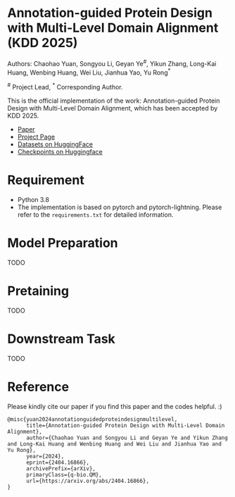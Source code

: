 # Annotation-guided Protein Design with Multi-Level Domain Alignment (KDD 2025)

Authors: Chaohao Yuan, Songyou Li, Geyan Ye<sup>#</sup>, Yikun Zhang, Long-Kai Huang, Wenbing Huang, Wei Liu, Jianhua Yao, Yu Rong<sup>*</sup>

<sup>#</sup> Project Lead, <sup>*</sup> Corresponding Author.

This is the official implementation of the work: Annotation-guided Protein Design with Multi-Level Domain Alignment, which has been accepted by KDD 2025.

- [Paper](https://arxiv.org/abs/2404.16866)
- [Project Page](https://ychaohao.github.io/PAAG/)
- [Datasets on HuggingFace](https://huggingface.co/datasets/ychaohao/ProtAnnotation)
- [Checkpoints on Huggingface](https://huggingface.co/ychaohao/PAAG)


# Requirement

- Python 3.8
- The implementation is based on pytorch and pytorch-lightning. Please refer to the `requirements.txt` for detailed information.

# Model Preparation

TODO

# Pretaining

TODO

# Downstream Task

TODO

# Reference

Please kindly cite our paper if you find this paper and the codes helpful. :)

```
@misc{yuan2024annotationguidedproteindesignmultilevel,
      title={Annotation-guided Protein Design with Multi-Level Domain Alignment}, 
      author={Chaohao Yuan and Songyou Li and Geyan Ye and Yikun Zhang and Long-Kai Huang and Wenbing Huang and Wei Liu and Jianhua Yao and Yu Rong},
      year={2024},
      eprint={2404.16866},
      archivePrefix={arXiv},
      primaryClass={q-bio.QM},
      url={https://arxiv.org/abs/2404.16866}, 
}
```
